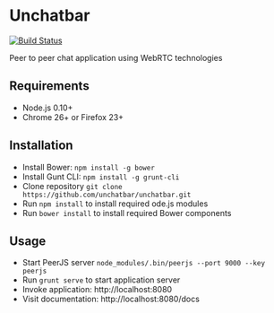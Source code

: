 # Unchatbar
[![Build Status](https://travis-ci.org/unchatbar/unchatbar.svg?branch=master)](https://travis-ci.org/unchatbar/unchatbar)

Peer to peer chat application using WebRTC technologies

## Requirements
* Node.js 0.10+
* Chrome 26+ or Firefox 23+

## Installation
* Install Bower: `npm install -g bower`
* Install Gunt CLI: `npm install -g grunt-cli`
* Clone repository `git clone https://github.com/unchatbar/unchatbar.git`
* Run `npm install` to install required ode.js modules
* Run `bower install` to install required Bower components

## Usage
* Start PeerJS server `node_modules/.bin/peerjs --port 9000 --key peerjs`
* Run `grunt serve` to start application server
* Invoke application: http://localhost:8080
* Visit documentation: http://localhost:8080/docs

